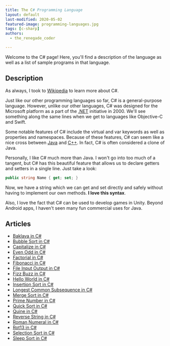 ```yaml
---
title: The C# Programming Language
layout: default
last-modified: 2020-05-02
featured-image: programming-languages.jpg
tags: [c-sharp]
authors:
  - the_renegade_coder

---
```


Welcome to the C# page! Here, you'll find a description of the language as well as a list of sample programs in that language.

## Description

As always, I took to [Wikipedia][1] to learn more about C#.

Just like our other programming languages so far, C# is a general-purpose
language. However, unlike our other languages, C# was designed for the Microsoft
platform as a part of the [.NET][2] initiative in 2000. We'll see something along the
same lines when we get to languages like Objective-C and Swift.

Some notable features of C# include the virtual and var keywords as well as
properties and namespaces. Because of these features, C# can seem like a nice
cross between [Java][3] and [C++][4]. In fact, C# is often considered a clone of Java.

Personally, I like C# much more than Java. I won't go into too much of a
tangent, but C# has this beautiful feature that allows us to declare getters and
setters in a single line. Just take a look:

```csharp
public string Name { get; set; }
```

Now, we have a string which we can get and set directly and safely without
having to implement our own methods. **I love this syntax**.

Also, I love the fact that C# can be used to develop games in Unity. Beyond
Android apps, I haven't seen many fun commercial uses for Java.

[1]: https://en.wikipedia.org/wiki/C_Sharp_(programming_language)
[2]: https://en.wikipedia.org/wiki/.NET
[3]: https://en.wikipedia.org/wiki/Java_(programming_language)
[4]: https://en.wikipedia.org/wiki/C%2B%2B


## Articles

- [Baklava in C#](https://sampleprograms.io/projects/baklava/c-sharp)
- [Bubble Sort in C#](https://sampleprograms.io/projects/bubble-sort/c-sharp)
- [Capitalize in C#](https://sampleprograms.io/projects/capitalize/c-sharp)
- [Even Odd in C#](https://sampleprograms.io/projects/even-odd/c-sharp)
- [Factorial in C#](https://sampleprograms.io/projects/factorial/c-sharp)
- [Fibonacci in C#](https://sampleprograms.io/projects/fibonacci/c-sharp)
- [File Input Output in C#](https://sampleprograms.io/projects/file-input-output/c-sharp)
- [Fizz Buzz in C#](https://sampleprograms.io/projects/fizz-buzz/c-sharp)
- [Hello World in C#](https://sampleprograms.io/projects/hello-world/c-sharp)
- [Insertion Sort in C#](https://sampleprograms.io/projects/insertion-sort/c-sharp)
- [Longest Common Subsequence in C#](https://sampleprograms.io/projects/longest-common-subsequence/c-sharp)
- [Merge Sort in C#](https://sampleprograms.io/projects/merge-sort/c-sharp)
- [Prime Number in C#](https://sampleprograms.io/projects/prime-number/c-sharp)
- [Quick Sort in C#](https://sampleprograms.io/projects/quick-sort/c-sharp)
- [Quine in C#](https://sampleprograms.io/projects/quine/c-sharp)
- [Reverse String in C#](https://sampleprograms.io/projects/reverse-string/c-sharp)
- [Roman Numeral in C#](https://sampleprograms.io/projects/roman-numeral/c-sharp)
- [Rot13 in C#](https://sampleprograms.io/projects/rot13/c-sharp)
- [Selection Sort in C#](https://sampleprograms.io/projects/selection-sort/c-sharp)
- [Sleep Sort in C#](https://sampleprograms.io/projects/sleep-sort/c-sharp)